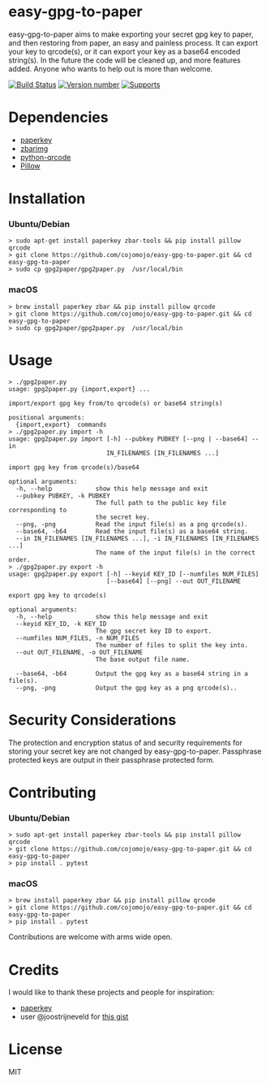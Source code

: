# easy-gpg-to-paper

easy-gpg-to-paper aims to make exporting your secret gpg key to paper, and then restoring from paper, an easy and painless process.
It can export your key to qrcode(s), or it can export your key as a base64 encoded string(s). In the future the code will be cleaned
up, and more features added. Anyone who wants to help out is more than welcome.

[![Build Status](https://travis-ci.org/balos1/easy-gpg-to-paper.svg?branch=master)](https://travis-ci.org/balos1/easy-gpg-to-paper)
[![Version number](https://img.shields.io/badge/version-v0.2.1-blue.svg)](https://img.shields.io/badge/version-v0.2.1-blue.svg)
[![Supports](https://img.shields.io/badge/python-3.3%2C%203.4%2C%203.5%2C%203.6%2C%203.7-blue.svg)](https://img.shields.io/badge/python-3.3%2C%203.4%2C%203.5%2C%203.6%2C%203.7-blue.svg)

# Dependencies

+ [paperkey](http://www.jabberwocky.com/software/paperkey/)
+ [zbarimg](http://zbar.sourceforge.net/)
+ [python-qrcode](https://github.com/lincolnloop/python-qrcode)
+ [Pillow](https://github.com/python-pillow/Pillow)

# Installation

### Ubuntu/Debian

```
> sudo apt-get install paperkey zbar-tools && pip install pillow qrcode
> git clone https://github.com/cojomojo/easy-gpg-to-paper.git && cd easy-gpg-to-paper
> sudo cp gpg2paper/gpg2paper.py  /usr/local/bin
```

### macOS

```
> brew install paperkey zbar && pip install pillow qrcode
> git clone https://github.com/cojomojo/easy-gpg-to-paper.git && cd easy-gpg-to-paper
> sudo cp gpg2paper/gpg2paper.py  /usr/local/bin
```

# Usage

```
> ./gpg2paper.py
usage: gpg2paper.py {import,export} ...

import/export gpg key from/to qrcode(s) or base64 string(s)

positional arguments:
  {import,export}  commands
> ./gpg2paper.py import -h
usage: gpg2paper.py import [-h] --pubkey PUBKEY [--png | --base64] --in
                           IN_FILENAMES [IN_FILENAMES ...]

import gpg key from qrcode(s)/base64

optional arguments:
  -h, --help            show this help message and exit
  --pubkey PUBKEY, -k PUBKEY
                        The full path to the public key file corresponding to
                        the secret key.
  --png, -png           Read the input file(s) as a png qrcode(s).
  --base64, -b64        Read the input file(s) as a base64 string.
  --in IN_FILENAMES [IN_FILENAMES ...], -i IN_FILENAMES [IN_FILENAMES ...]
                        The name of the input file(s) in the correct order.
> ./gpg2paper.py export -h
usage: gpg2paper.py export [-h] --keyid KEY_ID [--numfiles NUM_FILES]
                           [--base64] [--png] --out OUT_FILENAME

export gpg key to qrcode(s)

optional arguments:
  -h, --help            show this help message and exit
  --keyid KEY_ID, -k KEY_ID
                        The gpg secret key ID to export.
  --numfiles NUM_FILES, -n NUM_FILES
                        The number of files to split the key into.
  --out OUT_FILENAME, -o OUT_FILENAME
                        The base output file name.

  --base64, -b64        Output the gpg key as a base64 string in a file(s).
  --png, -png           Output the gpg key as a png qrcode(s)..
```

# Security Considerations

The protection and encryption status of and security requirements for storing your secret key are not changed by easy-gpg-to-paper.
Passphrase protected keys are output in their passphrase protected form.

# Contributing

### Ubuntu/Debian

```
> sudo apt-get install paperkey zbar-tools && pip install pillow qrcode
> git clone https://github.com/cojomojo/easy-gpg-to-paper.git && cd easy-gpg-to-paper
> pip install . pytest
```

### macOS

```
> brew install paperkey zbar && pip install pillow qrcode
> git clone https://github.com/cojomojo/easy-gpg-to-paper.git && cd easy-gpg-to-paper
> pip install . pytest
```

Contributions are welcome with arms wide open.

# Credits

I would like to thank these projects and people for inspiration:

+ [paperkey](http://www.jabberwocky.com/software/paperkey/)
+ user @joostrijneveld for [this gist](https://gist.github.com/joostrijneveld/59ab61faa21910c8434c)

# License
MIT